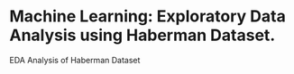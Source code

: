 # Machine Learning: Exploratory Data Analysis using Haberman Dataset.
EDA Analysis of Haberman Dataset
